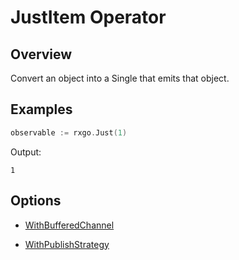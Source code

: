 # JustItem Operator

## Overview

Convert an object into a Single that emits that object.

## Examples

```go
observable := rxgo.Just(1)
```

Output:

```
1
```

## Options

* [WithBufferedChannel](options.md#withbufferedchannel)

* [WithPublishStrategy](options.md#withpublishstrategy)
